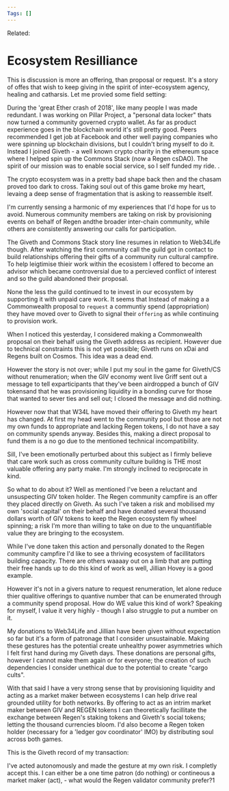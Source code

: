 ```yaml
---
Tags: []
---
```

Related: 
# Ecosystem Resilliance

This is discussion is more an offering, than proposal or request. It's a story of offes that wish to keep giving in the spirit of inter-ecosystem agency, healing and catharsis. Let me provied some field setting:

During the 'great Ether crash of 2018', like many people I was made redundant. I was working on Pillar Project, a "personal data locker"  thats now turned a community governed crypto wallet. As far as product experience goes in the blockchain world it's still pretty good. Peers recommended I get job at Facebook and other well paying companies who were spinning up blockchain divisions, but I couldn't bring myself to do it. Instead I joined Giveth - a well known crypto charity in the ethereum space where I helped spin up the Commons Stack (now a Regen csDAO). The spirit of our mission was to enable social service, so I self funded my ride. .

The crypto ecosystem was in a pretty bad shape back then and the chasam proved too dark to cross. Taking soul out of this game broke my heart, levaing a deep sense of fragmentation that is asking to reassemble itself.

I'm currently sensing a harmonic of my experiences that I'd hope for us to avoid. Numerous community members are taking on risk by provisioning events on behalf of Regen andthe broader inter-chain community, while others are consistently answering our calls for participation. 

The Giveth and Commons Stack story line resumes in relation to Web34Life though. After watching the first community call the guild got in contact to build relationships offering their gifts of a community run cultural campfire. To help leigtimise thieir work within the ecosistem I offered to become an advisor which became controversial due to a percieved conflict of interest and so the guild abandoned their proposal. 

None the less the guild continued to te invest in our ecosystem by supporting it with unpaid care work. It seems that Instead of making a a Commonwealth proposal to `request` a communtiy spend (appropriation) they have moved over to Giveth to signal their `offering` as while continuing to provision work. 

When I noticed this yesterday, I considered making a Commonwealth proposal on their behalf using the Giveth address as recipient. However due to technical constraints this is not yet possible; Giveth runs on xDai and Regens built on Cosmos. This idea was a dead end.

However the story is not over; while I put my soul in the game for Giveth/CS without renumeration; when the GIV economy went live Griff sent out a message to tell exparticipants that they've been airdropped a bunch of GIV tokensand that he was provisioning liquidity in a bonding curve for those that wanted to sever ties and sell out; I closed the message and did nothing. 

However now that that W34L have moved their offering to Giveth my heart has changed. At first my head went to the community pool but those are not my own funds to appropriate and lacking Regen tokens, I do not have a say on community spends anyway. Besides this, making a direct proposal to fund them is a no go due to the mentioned technical incompatibility. 

Sill, I've been emotionally perturbed about this subject as I firmly believe that care work such as cross community culture buildng is THE most valuable offering any party make. I'm strongly inclined to reciprocate in kind.

So what to do about it? Well as mentioned I've been a reluctant and unsuspecting GIV token holder. The Regen community campfire is an offer they placed directly on Giveth. As such I've taken a risk and mobilised my own 'social capital' on their behalf and have donated several thousand dollars worth of GIV tokens to keep the Regen ecosystem fly wheel spinning; a risk I'm more than willing to take on due to the unquantifiable value they are bringing to the ecosystem.

While I've done taken this action and personally donated to the Regen community campfire I'd like to see a thriving ecosystem of facillitators building capacity. There are others waaaay out on a limb that are putting their free hands up to do this kind of work as well, Jillian Hovey is a good example. 

However it's not in a givers nature to request renumeration, let alone reduce thier qualitive offerings to quantive number that can be enumerated through a community spend proposal. How do WE value this kind of work? Speaking for myself, I value it very highly - though I also struggle to put a number on it.

My donations to Web34Life and Jillian have been given without expectation so far but it's a form of patronage that I consider unsustainable. Making these gestures has the potential create unhealthy power asymmetries which I felt first hand during my Giveth days. These donations are personal gifts, however I cannot make them again or for everyone; the creation of such  dependencies I consider unethical due to the potential to create "cargo cults". 

With that said I have a very strong sense that by provisioning liquidity and acting as a market maker between ecosystems I can help drive real grounded utility for both networks. By offering to act as an intrim market maker between GIV and REGEN tokens I can theoretically facillitate the exchange between Regen's staking tokens and Giveth's social tokens; letting the thousand currencies bloom. I'd also become a Regen token holder (necessary for a 'ledger gov coordinator' IMO) by distributing soul across both games. 

This is the Giveth record of my transaction:

I've acted autonomously and made the gesture at my own risk. I completly accept this. I can either be a one time patron (do nothing) or contineous a market maker (act), - what would the Regen validator community prefer?1






